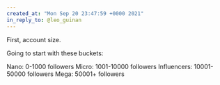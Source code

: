 ```yaml
---
created_at: "Mon Sep 20 23:47:59 +0000 2021"
in_reply_to: @leo_guinan
---
```


First, account size.

Going to start with these buckets:

Nano: 0-1000 followers
Micro: 1001-10000 followers
Influencers: 10001-50000 followers
Mega: 50001+ followers